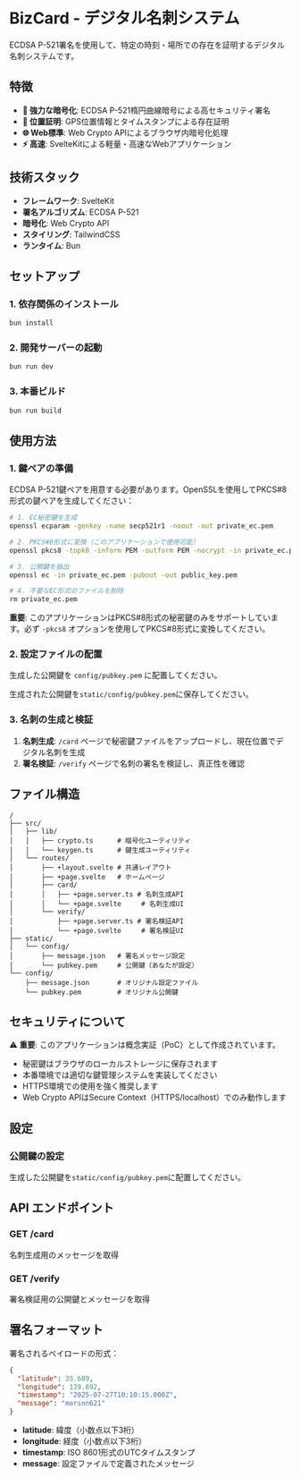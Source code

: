 # BizCard - デジタル名刺システム

ECDSA P-521署名を使用して、特定の時刻・場所での存在を証明するデジタル名刺システムです。

## 特徴

- **🔐 強力な暗号化**: ECDSA P-521楕円曲線暗号による高セキュリティ署名
- **📍 位置証明**: GPS位置情報とタイムスタンプによる存在証明
- **🌐 Web標準**: Web Crypto APIによるブラウザ内暗号化処理
- **⚡ 高速**: SvelteKitによる軽量・高速なWebアプリケーション

## 技術スタック

- **フレームワーク**: SvelteKit
- **署名アルゴリズム**: ECDSA P-521
- **暗号化**: Web Crypto API
- **スタイリング**: TailwindCSS
- **ランタイム**: Bun

## セットアップ

### 1. 依存関係のインストール

```bash
bun install
```

### 2. 開発サーバーの起動

```bash
bun run dev
```

### 3. 本番ビルド

```bash
bun run build
```

## 使用方法

### 1. 鍵ペアの準備

ECDSA P-521鍵ペアを用意する必要があります。OpenSSLを使用してPKCS#8形式の鍵ペアを生成してください：

```bash
# 1. EC秘密鍵を生成
openssl ecparam -genkey -name secp521r1 -noout -out private_ec.pem

# 2. PKCS#8形式に変換（このアプリケーションで使用可能）
openssl pkcs8 -topk8 -inform PEM -outform PEM -nocrypt -in private_ec.pem -out private_key.pem

# 3. 公開鍵を抽出
openssl ec -in private_ec.pem -pubout -out public_key.pem

# 4. 不要なEC形式のファイルを削除
rm private_ec.pem
```

**重要**: このアプリケーションはPKCS#8形式の秘密鍵のみをサポートしています。必ず `-pkcs8` オプションを使用してPKCS#8形式に変換してください。

### 2. 設定ファイルの配置

生成した公開鍵を `config/pubkey.pem` に配置してください。

生成された公開鍵を`static/config/pubkey.pem`に保存してください。

### 3. 名刺の生成と検証

1. **名刺生成**: `/card` ページで秘密鍵ファイルをアップロードし、現在位置でデジタル名刺を生成
2. **署名検証**: `/verify` ページで名刺の署名を検証し、真正性を確認

## ファイル構造

```
/
├── src/
│   ├── lib/
│   │   ├── crypto.ts      # 暗号化ユーティリティ
│   │   └── keygen.ts      # 鍵生成ユーティリティ
│   └── routes/
│       ├── +layout.svelte # 共通レイアウト
│       ├── +page.svelte   # ホームページ
│       ├── card/
│       │   ├── +page.server.ts # 名刺生成API
│       │   └── +page.svelte     # 名刺生成UI
│       └── verify/
│           ├── +page.server.ts # 署名検証API
│           └── +page.svelte     # 署名検証UI
├── static/
│   └── config/
│       ├── message.json   # 署名メッセージ設定
│       └── pubkey.pem     # 公開鍵（あなたが設定）
└── config/
    ├── message.json       # オリジナル設定ファイル
    └── pubkey.pem         # オリジナル公開鍵
```

## セキュリティについて

⚠️ **重要**: このアプリケーションは概念実証（PoC）として作成されています。

- 秘密鍵はブラウザのローカルストレージに保存されます
- 本番環境では適切な鍵管理システムを実装してください
- HTTPS環境での使用を強く推奨します
- Web Crypto APIはSecure Context（HTTPS/localhost）でのみ動作します

## 設定

### 公開鍵の設定

生成した公開鍵を`static/config/pubkey.pem`に配置してください。

## API エンドポイント

### GET /card
名刺生成用のメッセージを取得

### GET /verify  
署名検証用の公開鍵とメッセージを取得

## 署名フォーマット

署名されるペイロードの形式：

```json
{
  "latitude": 35.689,
  "longitude": 139.692,
  "timestamp": "2025-07-27T10:10:15.000Z",
  "message": "mersnn621"
}
```

- **latitude**: 緯度（小数点以下3桁）
- **longitude**: 経度（小数点以下3桁）  
- **timestamp**: ISO 8601形式のUTCタイムスタンプ
- **message**: 設定ファイルで定義されたメッセージ
